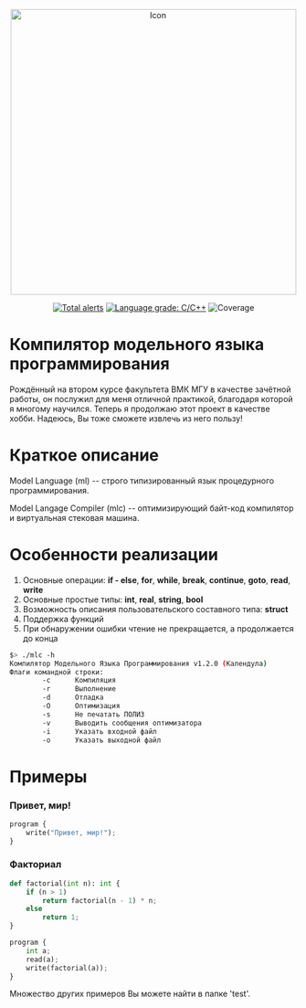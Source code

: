 <p align="center">
  <img src="https://raw.githubusercontent.com/ediah/mlc/b42af024b5c50ee507205f0f1affdcd0929b1d56/logo.png" alt="Icon" width="500"/>
</p>


<p align="center">
  <a href="https://lgtm.com/projects/g/ediah/mlc/alerts/"><img src="https://img.shields.io/lgtm/alerts/github/ediah/mlc?style=for-the-badge" alt="Total alerts" /></a>
  <a href="https://lgtm.com/projects/g/ediah/mlc/context:cpp"><img src="https://img.shields.io/lgtm/grade/cpp/github/ediah/mlc?style=for-the-badge" alt="Language grade: C/C++" /></a>
  <img src="https://img.shields.io/badge/coverage-76.1%25-yellow?style=for-the-badge" alt="Coverage">
</p>

# Компилятор модельного языка программирования
Рождённый на втором курсе факультета ВМК МГУ в качестве зачётной работы, он послужил для меня отличной практикой, благодаря которой я многому научился. Теперь я продолжаю этот проект в качестве хобби. Надеюсь, Вы тоже сможете извлечь из него пользу!

# Краткое описание
Model Language (ml) -- строго типизированный язык процедурного программирования.

Model Langage Compiler (mlc) -- оптимизирующий байт-код компилятор и виртуальная стековая машина.

# Особенности реализации

1. Основные операции: **if - else**, **for**, **while**, **break**, **continue**, **goto**, **read**, **write**
2. Основные простые типы: **int**, **real**, **string**, **bool**
3. Возможность описания пользовательского составного типа: **struct**
4. Поддержка функций
5. При обнаружении ошибки чтение не прекращается, а продолжается до конца

```bash 
$> ./mlc -h
Компилятор Модельного Языка Программирования v1.2.0 (Календула)
Флаги командной строки:
        -c      Компиляция
        -r      Выполнение
        -d      Отладка
        -O      Оптимизация
        -s      Не печатать ПОЛИЗ
        -v      Выводить сообщения оптимизатора
        -i      Указать входной файл
        -o      Указать выходной файл
``` 

# Примеры

### Привет, мир!

```py
program {
    write("Привет, мир!");
}
```

### Факториал

```py
def factorial(int n): int {
    if (n > 1) 
        return factorial(n - 1) * n;
    else
        return 1;
}

program {
    int a;
    read(a);
    write(factorial(a));
}
```

Множество других примеров Вы можете найти в папке 'test'.
